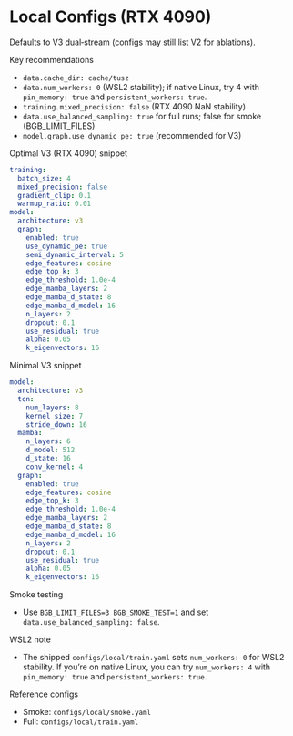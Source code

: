 # Local Configs (RTX 4090)

Defaults to V3 dual‑stream (configs may still list V2 for ablations).

Key recommendations

- `data.cache_dir: cache/tusz`
- `data.num_workers: 0` (WSL2 stability); if native Linux, try 4 with `pin_memory: true` and `persistent_workers: true`.
- `training.mixed_precision: false` (RTX 4090 NaN stability)
- `data.use_balanced_sampling: true` for full runs; false for smoke (BGB_LIMIT_FILES)
- `model.graph.use_dynamic_pe: true` (recommended for V3)

Optimal V3 (RTX 4090) snippet

```yaml
training:
  batch_size: 4
  mixed_precision: false
  gradient_clip: 0.1
  warmup_ratio: 0.01
model:
  architecture: v3
  graph:
    enabled: true
    use_dynamic_pe: true
    semi_dynamic_interval: 5
    edge_features: cosine
    edge_top_k: 3
    edge_threshold: 1.0e-4
    edge_mamba_layers: 2
    edge_mamba_d_state: 8
    edge_mamba_d_model: 16
    n_layers: 2
    dropout: 0.1
    use_residual: true
    alpha: 0.05
    k_eigenvectors: 16
```

Minimal V3 snippet

```yaml
model:
  architecture: v3
  tcn:
    num_layers: 8
    kernel_size: 7
    stride_down: 16
  mamba:
    n_layers: 6
    d_model: 512
    d_state: 16
    conv_kernel: 4
  graph:
    enabled: true
    edge_features: cosine
    edge_top_k: 3
    edge_threshold: 1.0e-4
    edge_mamba_layers: 2
    edge_mamba_d_state: 8
    edge_mamba_d_model: 16
    n_layers: 2
    dropout: 0.1
    use_residual: true
    alpha: 0.05
    k_eigenvectors: 16
```

Smoke testing

- Use `BGB_LIMIT_FILES=3 BGB_SMOKE_TEST=1` and set `data.use_balanced_sampling: false`.

WSL2 note

- The shipped `configs/local/train.yaml` sets `num_workers: 0` for WSL2 stability. If you’re on native Linux, you can try `num_workers: 4` with `pin_memory: true` and `persistent_workers: true`.

Reference configs

- Smoke: `configs/local/smoke.yaml`
- Full: `configs/local/train.yaml`
